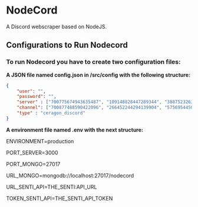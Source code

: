 # NodeCord

A Discord webscraper based on NodeJS.

## Configurations to Run Nodecord

### To run Nodecord you have to create  two configuration files:

**A JSON file named config.json in /src/config with the following structure:**

```json
{
    "user": "",
    "password": "",
    "server" : ["700775674943635487", "109148828447289344", "388752326304727040", "700775674943635487", "700775674943635487","580895061244510208"],
    "channel": ["700877488590422096", "266452244294139904", "575695445012250644", "700775675576975492", "700792547450159145","616438719360270338"],
    "type" : "ceragon_discord"
}
```

**A environment file named .env with the next structure:**

ENVIRONMENT=production

PORT_SERVER=3000

PORT_MONGO=27017

URL_MONGO=mongodb://localhost:27017/nodecord

URL_SENTI_API=THE_SENTI:API_URL

TOKEN_SENTI_API=THE_SENTI_API_TOKEN